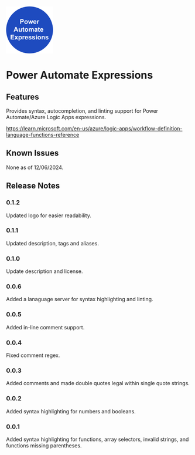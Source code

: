![A dark blue logo with words "Power Automate Expressions"](https://raw.githubusercontent.com/gncnpk/power-automate-expressions/f441078855ee08258438b4c0d4d58e290c58a21f/images/logo.png)

# Power Automate Expressions

## Features

Provides syntax, autocompletion, and linting support for Power Automate/Azure Logic Apps expressions.

https://learn.microsoft.com/en-us/azure/logic-apps/workflow-definition-language-functions-reference

## Known Issues

None as of 12/06/2024.

## Release Notes

### 0.1.2

Updated logo for easier readability.

### 0.1.1

Updated description, tags and aliases.

### 0.1.0

Update description and license.

### 0.0.6

Added a lanaguage server for syntax highlighting and linting.

### 0.0.5 

Added in-line comment support.

### 0.0.4

Fixed comment regex.

### 0.0.3

Added comments and made double quotes legal within single quote strings.

### 0.0.2

Added syntax highlighting for numbers and booleans.

### 0.0.1

Added syntax highlighting for functions, array selectors, invalid strings, and functions missing parentheses.
